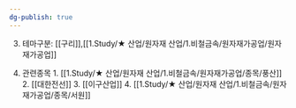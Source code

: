```yaml
---
dg-publish: true
---
```


3. 테마구분: [[구리]],[[1.Study/★ 산업/원자재 산업/1.비철금속/원자재가공업/원자재가공업]]


1. 관련종목
		1. [[1.Study/★ 산업/원자재 산업/1.비철금속/원자재가공업/종목/풍산]]
		2. [[대한전선]]
		3. [[이구산업]]
		4. [[1.Study/★ 산업/원자재 산업/1.비철금속/원자재가공업/종목/서원]]